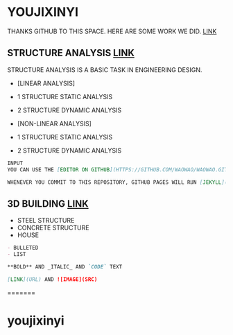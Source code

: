 # YOUJIXINYI

THANKS GITHUB TO THIS SPACE. HERE ARE SOME WORK WE DID. 
[LINK](https://github.com/waowao/waowao/blob/master/2018.jpg)

## STRUCTURE ANALYSIS [LINK](https://github.com/waowao/youjixinyi/master/SA.html)
STRUCTURE ANALYSIS IS A BASIC TASK IN ENGINEERING DESIGN. 

- [LINEAR ANALYSIS]
- 1 STRUCTURE STATIC ANALYSIS
- 2 STRUCTURE DYNAMIC ANALYSIS

- [NON-LINEAR ANALYSIS]
- 1 STRUCTURE STATIC ANALYSIS
- 2 STRUCTURE DYNAMIC ANALYSIS

```MARKDOWN
INPUT
YOU CAN USE THE [EDITOR ON GITHUB](HTTPS://GITHUB.COM/WAOWAO/WAOWAO.GITHUB.IO/EDIT/MASTER/README.MD) TO MAINTAIN AND PREVIEW THE CONTENT FOR YOUR WEBSITE IN MARKDOWN FILES.

WHENEVER YOU COMMIT TO THIS REPOSITORY, GITHUB PAGES WILL RUN [JEKYLL](HTTPS://JEKYLLRB.COM/) TO REBUILD THE PAGES IN YOUR SITE, FROM THE CONTENT IN YOUR MARKDOWN FILES.
```
## 3D BUILDING [LINK](https://github.com/waowao/youjixinyi/branches/help.html)
- STEEL STRUCTURE
- CONCRETE STRUCTURE
- HOUSE 

```MARKDOWN
- BULLETED
- LIST 

**BOLD** AND _ITALIC_ AND `CODE` TEXT

[LINK](URL) AND ![IMAGE](SRC)

```
=======
# youjixinyi

